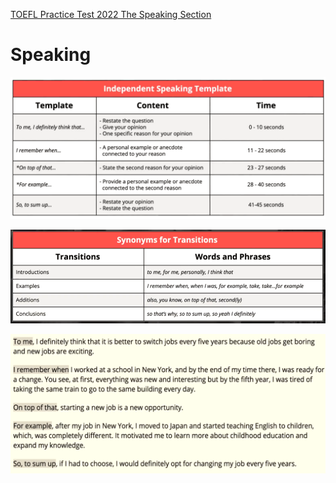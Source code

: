 

[TOEFL Practice Test 2022 The Speaking Section](https://www.bilibili.com/video/BV11B4y197f5)

# Speaking

![](Pics/speaking001.png)

![](Pics/speaking002.png)

![](Pics/speaking003.png)


